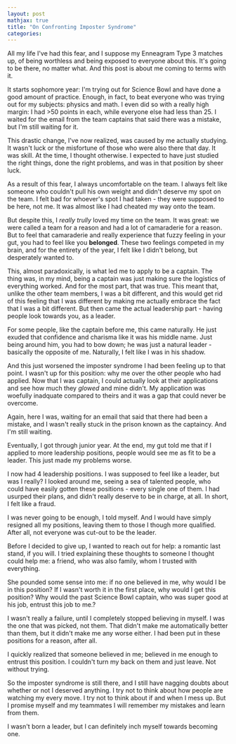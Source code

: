 ```yaml
---
layout: post
mathjax: true
title: "On Confronting Imposter Syndrome"
categories:
---
```


All my life I've had this fear, and I suppose my Enneagram Type 3 matches up, of being worthless and being exposed to everyone about this.
It's going to be there, no matter what.
And this post is about me coming to terms with it.

It starts sophomore year: I'm trying out for Science Bowl and have done a good amount of practice.
Enough, in fact, to beat everyone who was trying out for my subjects: physics and math.
I even did so with a really high margin: I had >50 points in each, while everyone else had less than 25.
I waited for the email from the team captains that said there was a mistake, but I'm still waiting for it.

This drastic change, I've now realized, was caused by me actually studying.
It wasn't luck or the misfortune of those who were also there that day.
It was skill.
At the time, I thought otherwise.
I expected to have just studied the right things, done the right problems, and was in that position by sheer luck.

As a result of this fear, I always uncomfortable on the team.
I always felt like someone who couldn't pull his own weight and didn't deserve my spot on the team.
I felt bad for whoever's spot I had taken - they were supposed to be here, not me.
It was almost like I had cheated my way onto the team.

But despite this, I *really trully* loved my time on the team.
It was great: we were called a team for a reason and had a lot of camaraderie for a reason.
But to feel that camaraderie and really experience that fuzzy feeling in your gut, you had to feel like you **belonged**.
These two feelings competed in my brain, and for the entirety of the year, I felt like I didn't belong, but desperately wanted to.

This, almost paradoxically, is what led me to apply to be a captain.
The thing was, in my mind, being a captain was just making sure the logistics of everything worked.
And for the most part, that was true.
This meant that, unlike the other team members, I was a bit different, and this would get rid of this feeling that I was different by making me actually embrace the fact that I was a bit different.
But then came the actual leadership part - having people look towards you, as a leader.

For some people, like the captain before me, this came naturally.
He just exuded that confidence and charisma like it was his middle name.
Just being around him, you had to bow down; he was just a natural leader - basically the opposite of me.
Naturally, I felt like I was in his shadow.

And this just worsened the imposter syndrome I had been feeling up to that point.
I wasn't up for this position: why me over the other people who had applied.
Now that I was captain, I could actually look at their applications and see how much they *glowed* and mine didn't.
My application was woefully inadquate compared to theirs and it was a gap that could never be overcome.

Again, here I was, waiting for an email that said that there had been a mistake, and I wasn't really stuck in the prison known as the captaincy.
And I'm still waiting.

Eventually, I got through junior year.
At the end, my gut told me that if I applied to more leadership positions, people would see me as fit to be a leader.
This just made my problems worse.

I now had 4 leadership positions.
I was supposed to feel like a leader, but was I really?
I looked around me, seeing a sea of talented people, who could have easily gotten these positions - every single one of them.
I had usurped their plans, and didn't really deserve to be in charge, at all.
In short, I felt like a fraud.

I was never going to be enough, I told myself.
And I would have simply resigned all my positions, leaving them to those I though more qualified.
After all, not everyone was cut-out to be the leader.

Before I decided to give up, I wanted to reach out for help: a romantic last stand, if you will.
I tried explaining these thoughts to someone I thought could help me: a friend, who was also family, whom I trusted with everything.

She pounded some sense into me: if no one believed in me, why would I be in this position?
If I wasn't worth it in the first place, why would I get this position?
Why would the past Science Bowl captain, who was super good at his job, entrust this job to me.?

I wasn't really a failure, until I completely stopped believing in myself.
I was the one that was picked, not them.
That didn't make me automatically better than them, but it didn't make me any worse either.
I had been put in these positions for a reason, after all.

I quickly realized that someone believed in me; believed in me enough to entrust this position.
I couldn't turn my back on them and just leave.
Not without trying.

So the imposter syndrome is still there, and I still have nagging doubts about whether or not I deserved anything.
I try not to think about how people are watching my every move.
I try not to think about if and when I mess up.
But I promise myself and my teammates I will remember my mistakes and learn from them.

I wasn't born a leader, but I can definitely inch myself towards becoming one.
